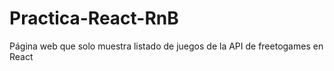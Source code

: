 # Practica-React-RnB
Página  web que solo muestra listado de juegos de la API de freetogames en React
